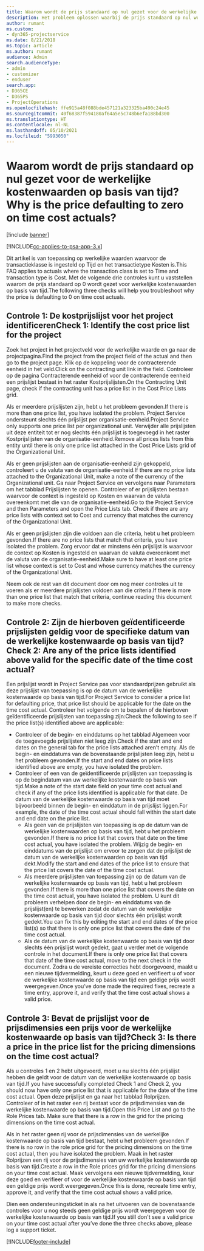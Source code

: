 ```yaml
---
title: Waarom wordt de prijs standaard op nul gezet voor de werkelijke kostenwaarden op basis van tijd?
description: Het probleem oplossen waarbij de prijs standaard op nul wordt gezet voor werkelijke kostenwaarden op basis van tijd.
author: rumant
ms.custom:
- dyn365-projectservice
ms.date: 8/21/2018
ms.topic: article
ms.author: rumant
audience: Admin
search.audienceType:
- admin
- customizer
- enduser
search.app:
- D365CE
- D365PS
- ProjectOperations
ms.openlocfilehash: ffe915a48f088bde457121a323325ba490c24e45
ms.sourcegitcommit: 40f68387f594180af64a5e5c748b6efa188bd300
ms.translationtype: HT
ms.contentlocale: nl-NL
ms.lasthandoff: 05/10/2021
ms.locfileid: "5993050"
---
```

# <a name="why-is-the-price-defaulting-to-zero-on-time-cost-actuals"></a><span data-ttu-id="30af9-103">Waarom wordt de prijs standaard op nul gezet voor de werkelijke kostenwaarden op basis van tijd?</span><span class="sxs-lookup"><span data-stu-id="30af9-103">Why is the price defaulting to zero on time cost actuals?</span></span>

[!include [banner](../includes/psa-now-project-operations.md)]

[!INCLUDE[cc-applies-to-psa-app-3.x](../includes/cc-applies-to-psa-app-3x.md)]

<span data-ttu-id="30af9-104">Dit artikel is van toepassing op werkelijke waarden waarvoor de transactieklasse is ingesteld op Tijd en het transactietype Kosten is.</span><span class="sxs-lookup"><span data-stu-id="30af9-104">This FAQ applies to actuals where the transaction class is set to Time and transaction type is Cost.</span></span> <span data-ttu-id="30af9-105">Met de volgende drie controles kunt u vaststellen waarom de prijs standaard op 0 wordt gezet voor werkelijke kostenwaarden op basis van tijd.</span><span class="sxs-lookup"><span data-stu-id="30af9-105">The following three checks will help you troubleshoot why the price is defaulting to 0 on time cost actuals.</span></span>
 
## <a name="check-1-identify-the-cost-price-list-for-the-project"></a><span data-ttu-id="30af9-106">Controle 1: De kostprijslijst voor het project identificeren</span><span class="sxs-lookup"><span data-stu-id="30af9-106">Check 1: Identify the cost price list for the project</span></span>

<span data-ttu-id="30af9-107">Zoek het project in het projectveld voor de werkelijke waarde en ga naar de projectpagina.</span><span class="sxs-lookup"><span data-stu-id="30af9-107">Find the project from the project field of the actual and then go to the project page.</span></span> <span data-ttu-id="30af9-108">Klik op de koppeling voor de contracterende eenheid in het veld.</span><span class="sxs-lookup"><span data-stu-id="30af9-108">Click on the contracting unit link in the field.</span></span> <span data-ttu-id="30af9-109">Controleer op de pagina Contracterende eenheid of voor de contracterende eenheid een prijslijst bestaat in het raster Kostprijslijsten.</span><span class="sxs-lookup"><span data-stu-id="30af9-109">On the Contracting Unit page, check if the contracting unit has a price list in the Cost Price Lists grid.</span></span>

<span data-ttu-id="30af9-110">Als er meerdere prijslijsten zijn, hebt u het probleem gevonden.</span><span class="sxs-lookup"><span data-stu-id="30af9-110">If there is more than one price list, you have isolated the problem.</span></span> <span data-ttu-id="30af9-111">Project Service ondersteunt slechts één prijslijst per organisatie-eenheid.</span><span class="sxs-lookup"><span data-stu-id="30af9-111">Project Service only supports one price list per organizational unit.</span></span> <span data-ttu-id="30af9-112">Verwijder alle prijslijsten uit deze entiteit tot er nog slechts één prijslijst is toegevoegd in het raster Kostprijslijsten van de organisatie-eenheid.</span><span class="sxs-lookup"><span data-stu-id="30af9-112">Remove all prices lists from this entity until there is only one price list attached in the Cost Price Lists grid of the Organizational Unit.</span></span>

<span data-ttu-id="30af9-113">Als er geen prijslijsten aan de organisatie-eenheid zijn gekoppeld, controleert u de valuta van de organisatie-eenheid.</span><span class="sxs-lookup"><span data-stu-id="30af9-113">If there are no price lists attached to the Organizational Unit, make a note of the currency of the Organizational unit.</span></span> <span data-ttu-id="30af9-114">Ga naar Project Service en vervolgens naar Parameters om het tabblad Prijslijsten te openen. Controleer of er prijslijsten bestaan waarvoor de context is ingesteld op Kosten en waarvan de valuta overeenkomt met die van de organisatie-eenheid.</span><span class="sxs-lookup"><span data-stu-id="30af9-114">Go to the Project Service and then Parameters and open the Price Lists tab. Check if there are any price lists with context set to Cost and currency that matches the currency of the Organizational Unit.</span></span>
 
<span data-ttu-id="30af9-115">Als er geen prijslijsten zijn die voldoen aan die criteria, hebt u het probleem gevonden.</span><span class="sxs-lookup"><span data-stu-id="30af9-115">If there are no price lists that match that criteria, you have isolated the problem.</span></span> <span data-ttu-id="30af9-116">Zorg ervoor dat er minstens één prijslijst is waarvoor de context op Kosten is ingesteld en waarvan de valuta overeenkomt met de valuta van de organisatie-eenheid.</span><span class="sxs-lookup"><span data-stu-id="30af9-116">Make sure to have at least one price list whose context is set to Cost and whose currency matches the currency of the Organizational Unit.</span></span>

<span data-ttu-id="30af9-117">Neem ook de rest van dit document door om nog meer controles uit te voeren als er meerdere prijslijsten voldoen aan die criteria.</span><span class="sxs-lookup"><span data-stu-id="30af9-117">If there is more than one price list that match that criteria, continue reading this document to make more checks.</span></span>

## <a name="check-2-are-any-of-the-price-lists-identified-above-valid-for-the-specific-date-of-the-time-cost-actual"></a><span data-ttu-id="30af9-118">Controle 2: Zijn de hierboven geïdentificeerde prijslijsten geldig voor de specifieke datum van de werkelijke kostenwaarde op basis van tijd?</span><span class="sxs-lookup"><span data-stu-id="30af9-118">Check 2: Are any of the price lists identified above valid for the specific date of the time cost actual?</span></span>

<span data-ttu-id="30af9-119">Een prijslijst wordt in Project Service pas voor standaardprijzen gebruikt als deze prijslijst van toepassing is op de datum van de werkelijke kostenwaarde op basis van tijd.</span><span class="sxs-lookup"><span data-stu-id="30af9-119">For Project Service to consider a price list for defaulting price, that price list should be applicable for the date on the time cost actual.</span></span> <span data-ttu-id="30af9-120">Controleer het volgende om te bepalen of de hierboven geïdentificeerde prijslijsten van toepassing zijn:</span><span class="sxs-lookup"><span data-stu-id="30af9-120">Check the following to see if the price list(s) identified above are applicable:</span></span>

- <span data-ttu-id="30af9-121">Controleer of de begin- en einddatums op het tabblad Algemeen voor de toegevoegde prijslijsten niet leeg zijn.</span><span class="sxs-lookup"><span data-stu-id="30af9-121">Check if the start and end dates on the general tab for the price lists attached aren’t empty.</span></span> <span data-ttu-id="30af9-122">Als de begin- en einddatums van de bovenstaande prijslijsten leeg zijn, hebt u het probleem gevonden.</span><span class="sxs-lookup"><span data-stu-id="30af9-122">If the start and end dates on price lists identified above are empty, you have isolated the problem.</span></span> 
- <span data-ttu-id="30af9-123">Controleer of een van de geïdentificeerde prijslijsten van toepassing is op de begindatum van uw werkelijke kostenwaarde op basis van tijd.</span><span class="sxs-lookup"><span data-stu-id="30af9-123">Make a note of the start date field on your time cost actual and check if any of the price lists identified is applicable for that date.</span></span> <span data-ttu-id="30af9-124">De datum van de werkelijke kostenwaarde op basis van tijd moet bijvoorbeeld binnen de begin- en einddatum in de prijslijst liggen.</span><span class="sxs-lookup"><span data-stu-id="30af9-124">For example, the date of the time cost actual should fall within the start date and end date on the price list.</span></span> 
    - <span data-ttu-id="30af9-125">Als geen van de prijslijsten van toepassing is op de datum van de werkelijke kostenwaarden op basis van tijd, hebt u het probleem gevonden.</span><span class="sxs-lookup"><span data-stu-id="30af9-125">If there is no price list that covers that date on the time cost actual, you have isolated the problem.</span></span> <span data-ttu-id="30af9-126">Wijzig de begin- en einddatums van de prijslijst om ervoor te zorgen dat de prijslijst de datum van de werkelijke kostenwaarden op basis van tijd dekt.</span><span class="sxs-lookup"><span data-stu-id="30af9-126">Modify the start and end dates of the price list to ensure that the price list covers the date of the time cost actual.</span></span> 
    - <span data-ttu-id="30af9-127">Als meerdere prijslijsten van toepassing zijn op de datum van de werkelijke kostenwaarde op basis van tijd, hebt u het probleem gevonden.</span><span class="sxs-lookup"><span data-stu-id="30af9-127">If there is more than one price list that covers the date on the time cost actual, you have isolated the problem.</span></span> <span data-ttu-id="30af9-128">U kunt dit probleem verhelpen door de begin- en einddatums van de prijslijst(en) te bewerken zodat de datum van de werkelijke kostenwaarde op basis van tijd door slechts één prijslijst wordt gedekt.</span><span class="sxs-lookup"><span data-stu-id="30af9-128">You can fix this by editing the start and end dates of the price list(s) so that there is only one price list that covers the date of the time cost actual.</span></span> 
    - <span data-ttu-id="30af9-129">Als de datum van de werkelijke kostenwaarde op basis van tijd door slechts één prijslijst wordt gedekt, gaat u verder met de volgende controle in het document.</span><span class="sxs-lookup"><span data-stu-id="30af9-129">If there is only one price list that covers that date of the time cost actual, move to the next check in the document.</span></span>
<span data-ttu-id="30af9-130">Zodra u de vereiste correcties hebt doorgevoerd, maakt u een nieuwe tijdvermelding, keurt u deze goed en verifieert u of voor de werkelijke kostenwaarde op basis van tijd een geldige prijs wordt weergegeven.</span><span class="sxs-lookup"><span data-stu-id="30af9-130">Once you’ve done made the required fixes, recreate a time entry, approve it, and verify that the time cost actual shows a valid price.</span></span>

## <a name="check-3-is-there-a-price-in-the-price-list-for-the-pricing-dimensions-on-the-time-cost-actual"></a><span data-ttu-id="30af9-131">Controle 3: Bevat de prijslijst voor de prijsdimensies een prijs voor de werkelijke kostenwaarde op basis van tijd?</span><span class="sxs-lookup"><span data-stu-id="30af9-131">Check 3: Is there a price in the price list for the pricing dimensions on the time cost actual?</span></span>

<span data-ttu-id="30af9-132">Als u controles 1 en 2 hebt uitgevoerd, moet u nu slechts één prijslijst hebben die geldt voor de datum van de werkelijke kostenwaarde op basis van tijd.</span><span class="sxs-lookup"><span data-stu-id="30af9-132">If you have successfully completed Check 1 and Check 2, you should now have only one price list that is applicable for the date of the time cost actual.</span></span> <span data-ttu-id="30af9-133">Open deze prijslijst en ga naar het tabblad Rolprijzen. Controleer of in het raster een rij bestaat voor de prijsdimensies van de werkelijke kostenwaarde op basis van tijd.</span><span class="sxs-lookup"><span data-stu-id="30af9-133">Open this Price List and go to the Role Prices tab. Make sure that there is a row in the grid for the pricing dimensions on the time cost actual.</span></span>

<span data-ttu-id="30af9-134">Als in het raster geen rij voor de prijsdimensies van de werkelijke kostenwaarde op basis van tijd bestaat, hebt u het probleem gevonden.</span><span class="sxs-lookup"><span data-stu-id="30af9-134">If there is no row in the role price grid for the pricing dimensions on the time cost actual, then you have isolated the problem.</span></span> <span data-ttu-id="30af9-135">Maak in het raster Rolprijzen een rij voor de prijsdimensies van uw werkelijke kostenwaarde op basis van tijd.</span><span class="sxs-lookup"><span data-stu-id="30af9-135">Create a row in the Role prices grid for the pricing dimensions on your time cost actual.</span></span> <span data-ttu-id="30af9-136">Maak vervolgens een nieuwe tijdvermelding, keur deze goed en verifieer of voor de werkelijke kostenwaarde op basis van tijd een geldige prijs wordt weergegeven.</span><span class="sxs-lookup"><span data-stu-id="30af9-136">Once this is done, recreate time entry, approve it, and verify that the time cost actual shows a valid price.</span></span>
 
<span data-ttu-id="30af9-137">Dien een ondersteuningsticket in als na het uitvoeren van de bovenstaande controles voor u nog steeds geen geldige prijs wordt weergegeven voor de werkelijke kostenwaarde op basis van tijd.</span><span class="sxs-lookup"><span data-stu-id="30af9-137">If you still don't see a valid price on your time cost actual after you’ve done the three checks above, please log a support ticket.</span></span>





[!INCLUDE[footer-include](../includes/footer-banner.md)]